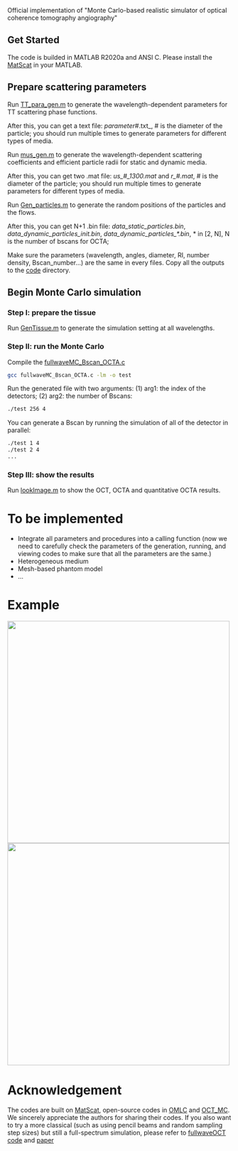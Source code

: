 Official implementation of "Monte Carlo-based realistic simulator of optical coherence tomography angiography"

## Get Started
The code is builded in MATLAB R2020a and ANSI C. Please install the [MatScat](https://ww2.mathworks.cn/matlabcentral/fileexchange/36831-matscat) in your MATLAB.

## Prepare scattering parameters
Run [TT_para_gen.m](https://github.com/Jianing-Mao/OCTA_MC/blob/master/Para_gen/TT_para_gen.m) to generate the wavelength-dependent parameters for TT scattering phase functions.

After this, you can get a text file: _parameter_#.txt_, # is the diameter of the particle; you should run multiple times to generate parameters for different types of media.

Run [mus_gen.m](https://github.com/Jianing-Mao/OCTA_MC/blob/master/Para_gen/mus_gen.m) to generate the wavelength-dependent scattering coefficients and efficient particle radii for static and dynamic media.

After this, you can get two .mat file: _us\_#\_1300.mat_ and _r\_#.mat_, # is the diameter of the particle; you should run multiple times to generate parameters for different types of media.

Run [Gen_particles.m](https://github.com/Jianing-Mao/OCTA_MC/blob/master/Para_gen/Gen_particles.m) to generate the random positions of the particles and the flows.

After this, you can get N+1 .bin file: _data_static_particles.bin_, _data_dynamic_particles_init.bin_, _data_dynamic_particles\_*.bin_, * in [2, N], N is the number of bscans for OCTA;

Make sure the parameters (wavelength, angles, diameter, RI, number density, Bscan_number...) are the same in every files. Copy all the outputs to the [code](https://github.com/Jianing-Mao/OCTA_MC/tree/master/Code) directory.
## Begin Monte Carlo simulation
### Step I: prepare the tissue

Run [GenTissue.m](https://github.com/Jianing-Mao/OCTA_MC/blob/master/Code/GenTissue.m) to generate the simulation setting at all wavelengths.

### Step II: run the Monte Carlo

Compile the [fullwaveMC_Bscan_OCTA.c](https://github.com/Jianing-Mao/OCTA_MC/blob/master/Code/fullwaveMC_Bscan_OCTA.c)
```sh
gcc fullwaveMC_Bscan_OCTA.c -lm -o test
```

Run the generated file with two arguments: (1) arg1: the index of the detectors; (2) arg2: the number of Bscans:
```sh
./test 256 4
```
You can generate a Bscan by running the simulation of all of the detector in parallel:
```sh
./test 1 4
./test 2 4
...
```
### Step III: show the results

Run [lookImage.m](https://github.com/Jianing-Mao/OCTA_MC/blob/master/Code/lookImage.m) to show the OCT, OCTA and quantitative OCTA results.

# To be implemented
* Integrate all parameters and procedures into a calling function (now we need to carefully check the parameters of the generation, running, and viewing codes to make sure that all the parameters are the same.)
* Heterogeneous medium
* Mesh-based phantom model
* ...

# Example
<img src="https://github.com/Jianing-Mao/OCTA_MC/blob/master/example/Bscan.png" width="500px">
<img src="https://github.com/Jianing-Mao/OCTA_MC/blob/master/example/qocta.png" width="500px">

# Acknowledgement
The codes are built on [MatScat](https://ww2.mathworks.cn/matlabcentral/fileexchange/36831-matscat), open-source codes in [OMLC](https://omlc.org/software/mc/) and [OCT_MC](https://github.com/RMTariant/OCT_MC). We sincerely appreciate the authors for sharing their codes. If you also want to try a more classical (such as using pencil beams and random sampling step sizes) but still a full-spectrum simulation, please refer to [fullwaveOCT code](https://github.com/Jianing-Mao/fullwaveOCT) and [paper](https://opg.optica.org/boe/fulltext.cfm?uri=boe-14-9-4644&id=536404)
